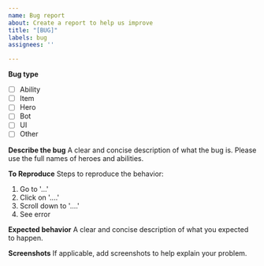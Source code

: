 ```yaml
---
name: Bug report
about: Create a report to help us improve
title: "[BUG]"
labels: bug
assignees: ''

---
```


**Bug type**
- [ ] Ability
- [ ] Item
- [ ] Hero
- [ ] Bot
- [ ] UI
- [ ] Other

**Describe the bug**
A clear and concise description of what the bug is.
Please use the full names of heroes and abilities.

**To Reproduce**
Steps to reproduce the behavior:
1. Go to '...'
2. Click on '....'
3. Scroll down to '....'
4. See error

**Expected behavior**
A clear and concise description of what you expected to happen.

**Screenshots**
If applicable, add screenshots to help explain your problem.
